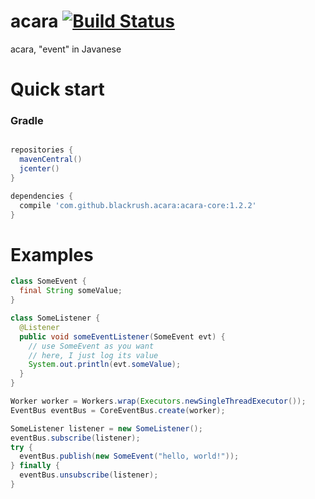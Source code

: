 acara [![Build Status](https://travis-ci.org/Blackrush/acara.svg)](https://travis-ci.org/Blackrush/acara)
=====

acara, "event" in Javanese

Quick start
===========

### Gradle

```groovy

repositories {
  mavenCentral()
  jcenter()
}

dependencies {
  compile 'com.github.blackrush.acara:acara-core:1.2.2'
}
```

Examples
========

```java
class SomeEvent {
  final String someValue;
}

class SomeListener {
  @Listener
  public void someEventListener(SomeEvent evt) {
    // use SomeEvent as you want
    // here, I just log its value
    System.out.println(evt.someValue);
  }
}

Worker worker = Workers.wrap(Executors.newSingleThreadExecutor());
EventBus eventBus = CoreEventBus.create(worker);

SomeListener listener = new SomeListener();
eventBus.subscribe(listener);
try {
  eventBus.publish(new SomeEvent("hello, world!"));
} finally {
  eventBus.unsubscribe(listener);
}
```
